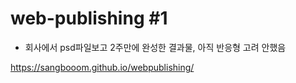# web-publishing #1
- 회사에서 psd파일보고 2주만에 완성한 결과물, 아직 반응형 고려 안했음

https://sangbooom.github.io/webpublishing/
